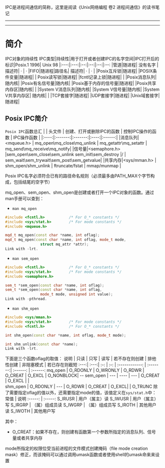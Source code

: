 IPC是进程间通信的简称，这里是阅读《Unix网络编程 卷2 进程间通信》的读书笔记



______
______


# 简介

IPC对象的持续性
IPC类型|持续性|用于打开或者创建IPC的名字空间|IPC打开后的标识|Posix.1 1996| Unix 98
|:---:|:---:|:--:|:--:|:--:|:--:
|管道|随进程| 没有名字 | 描述符| · | ·
|FIFO|随进程|路径名| 描述符| · | ·
|
|Posix互斥锁|随进程|
|POSIX条件变量|随进程|
| Posix读写锁|随进程|
|fcntl记录上锁|随进程|
|
|Posix消息队列|随内核|
|Posix有名信号量|随内核|
|Posix基于内存的信号量|随进程|
|Posix共享内存区|随内核|
|
|System V消息队列|随内核|
|System V信号量|随内核|
|System V共享内存区| 随内核|
|
|TCP套接字|随进程|
|UDP套接字|随进程|
|Unix域套接字|随进程|



## Posix IPC简介

`Posix IPC`函数总汇
|      |  头文件  |  创建、打开或删除IPC的函数  |  控制IPC操作的函数  | IPC操作函数 |
|:----:|:-------:|:-------:|:----:|:------:|
|消息队列|<mqueue.h> | mq_open\mq_close\mq_unlink | mq_getattr\mq_setattr | mq_send\mq_receive\mq_notify|
|信号量|<semaphore.h> |sem_open\sem_close\sem_unlink  sem_init\sem_destroy |/ | sem_wait\sem_trywait\sem_post\sem_getvalue|
|共享内存|<sys/mman.h> | shm_open/shm_unlink | ftruncate/fstat | mmap/munmap |

Posix IPC名字必须符合已有的路径命名规则（必须最多由PATH_MAX个字节构成，包括结尾的空字节）


mq_open、sem_open、shm_open是创建或者打开一个IPC对象的函数。通过man手册可以查到：
- `man mq_open`
``` cpp
#include <fcntl.h>           /* For O_* constants */
#include <sys/stat.h>        /* For mode constants */
#include <mqueue.h>

mqd_t mq_open(const char *name, int oflag);
mqd_t mq_open(const char *name, int oflag, mode_t mode,
                struct mq_attr *attr);
Link with -lrt.
```
- `man sem_open`
``` cpp
#include <fcntl.h>           /* For O_* constants */
#include <sys/stat.h>        /* For mode constants */
#include <semaphore.h>

sem_t *sem_open(const char *name, int oflag);
sem_t *sem_open(const char *name, int oflag,
                mode_t mode, unsigned int value);
Link with -pthread.
```
- `man shm_open`
``` cpp
#include <sys/mman.h>
#include <sys/stat.h>        /* For mode constants */
#include <fcntl.h>           /* For O_* constants */

int shm_open(const char *name, int oflag, mode_t mode);

int shm_unlink(const char *name);
Link with -lrt.
```
下面是三个函数oflag的取值：
说明 | 只读 | 只写 | 读写 | 若不存在则创建 | 排他性创建 | 非阻塞模式 | 若已存在则截短
:---:| :---:| :-: | :-: | :------------: | :-------:| :------: | :------:
mq_open | O_RDONLY | O_WRONLY | O_RDWR | O_CREAT | O_EXCL |    O_NONBLOCK| --
sem_open | ---     | ----     |  ---    | O_CREAT | O_EXCL |     |    
shm_open | O_RDONLY | --- |  O_RDWR | O_CREAT | O_EXCL|         | O_TRUNC
除了需要指定oflag的值以外，还需要指定mode的值，该值定义在`sys/stat.h`中：
常值 | 说明
:-----: | :-----:
S_IRUSR | 用户（属主）读
S_IWUSR | 用户（属主）写
S_IRGRP | （属）组成员读
S_IWGRP | （属）组成员写
S_IROTH | 其他用户读
S_IWOTH | 其他用户写

其中：   
- O_CREAT：如果不存在，则创建有函数第一个参数所指定的消息队列、信号量或者共享内存

mode所指定的权限位受当前进程的文件模式创建掩码（file mode creation mask）修正，而该掩码可以通过调用umask函数或者使用shell的umask命来来设置



